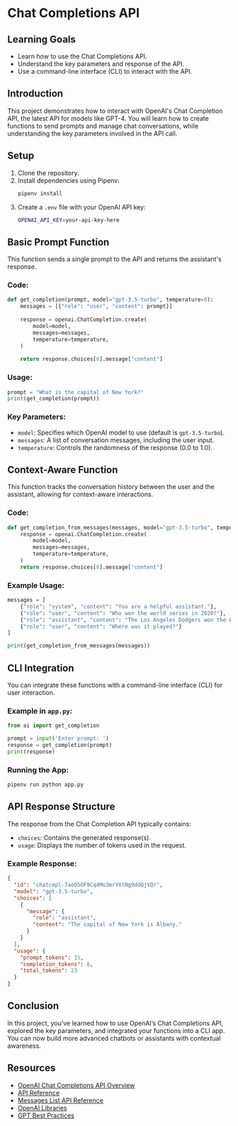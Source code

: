 # Chat Completions API

## Learning Goals
- Learn how to use the Chat Completions API.
- Understand the key parameters and response of the API.
- Use a command-line interface (CLI) to interact with the API.

## Introduction
This project demonstrates how to interact with OpenAI's Chat Completion API, the latest API for models like GPT-4. You will learn how to create functions to send prompts and manage chat conversations, while understanding the key parameters involved in the API call.

## Setup
1. Clone the repository.
2. Install dependencies using Pipenv:
   ```bash
   pipenv install
   ```
3. Create a `.env` file with your OpenAI API key:
   ```bash
   OPENAI_API_KEY=your-api-key-here
   ```

## Basic Prompt Function

This function sends a single prompt to the API and returns the assistant's response.

### Code:
```python
def get_completion(prompt, model="gpt-3.5-turbo", temperature=0):
    messages = [{"role": "user", "content": prompt}]
    
    response = openai.ChatCompletion.create(
        model=model,
        messages=messages,
        temperature=temperature,
    )
    
    return response.choices[0].message["content"]
```

### Usage:
```python
prompt = "What is the capital of New York?"
print(get_completion(prompt))
```

### Key Parameters:
- `model`: Specifies which OpenAI model to use (default is `gpt-3.5-turbo`).
- `messages`: A list of conversation messages, including the user input.
- `temperature`: Controls the randomness of the response (0.0 to 1.0).

## Context-Aware Function

This function tracks the conversation history between the user and the assistant, allowing for context-aware interactions.

### Code:
```python
def get_completion_from_messages(messages, model="gpt-3.5-turbo", temperature=0):
    response = openai.ChatCompletion.create(
        model=model,
        messages=messages,
        temperature=temperature,
    )
    return response.choices[0].message["content"]
```

### Example Usage:
```python
messages = [
    {"role": "system", "content": "You are a helpful assistant."},
    {"role": "user", "content": "Who won the world series in 2020?"},
    {"role": "assistant", "content": "The Los Angeles Dodgers won the World Series in 2020."},
    {"role": "user", "content": "Where was it played?"}
]

print(get_completion_from_messages(messages))
```

## CLI Integration
You can integrate these functions with a command-line interface (CLI) for user interaction. 

### Example in `app.py`:
```python
from ai import get_completion

prompt = input('Enter prompt: ')
response = get_completion(prompt)
print(response)
```

### Running the App:
```bash
pipenv run python app.py
```

## API Response Structure

The response from the Chat Completion API typically contains:
- `choices`: Contains the generated response(s).
- `usage`: Displays the number of tokens used in the request.

### Example Response:
```json
{
  "id": "chatcmpl-7aoO5OF9Cq4Mo3mrYXtNg9ddQjVQr",
  "model": "gpt-3.5-turbo",
  "choices": [
    {
      "message": {
        "role": "assistant",
        "content": "The capital of New York is Albany."
      }
    }
  ],
  "usage": {
    "prompt_tokens": 15,
    "completion_tokens": 8,
    "total_tokens": 23
  }
}
```

## Conclusion
In this project, you’ve learned how to use OpenAI’s Chat Completions API, explored the key parameters, and integrated your functions into a CLI app. You can now build more advanced chatbots or assistants with contextual awareness.

## Resources
- [OpenAI Chat Completions API Overview](https://platform.openai.com/docs/guides/gpt/chat-completions-api)
- [API Reference](https://platform.openai.com/docs/api-reference/chat/create)
- [Messages List API Reference](https://platform.openai.com/docs/api-reference/chat/create#chat/create-messages)
- [OpenAI Libraries](https://platform.openai.com/docs/libraries)
- [GPT Best Practices](https://platform.openai.com/docs/guides/gpt-best-practices)